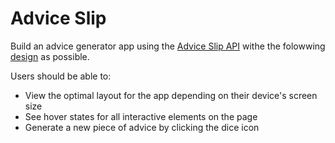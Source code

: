 # Advice Slip

Build an advice generator app using the [Advice Slip API](https://api.adviceslip.com) withe the folowwing [design](https://www.figma.com/file/wxwRWZfstpsPMpZTBHrL1n/Advice-Slip?node-id=0%3A1) as possible.

Users should be able to:

- View the optimal layout for the app depending on their device's screen size
- See hover states for all interactive elements on the page
- Generate a new piece of advice by clicking the dice icon


